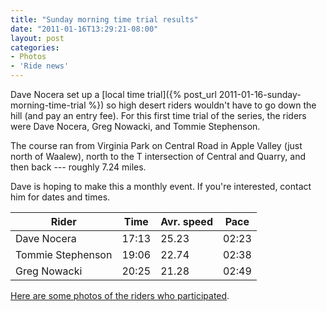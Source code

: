 ```yaml
---
title: "Sunday morning time trial results"
date: "2011-01-16T13:29:21-08:00"
layout: post
categories:
- Photos
- 'Ride news'
---
```


Dave Nocera set up a [local time trial]({% post_url 2011-01-16-sunday-morning-time-trial %}) so high desert riders wouldn't have to go down the hill (and pay an entry fee). For this first time trial of the series, the riders were Dave Nocera, Greg Nowacki, and Tommie Stephenson.

The course ran from Virginia Park on Central Road in Apple Valley (just north of Waalew), north to the T intersection of Central and Quarry, and then back --- roughly 7.24 miles.

Dave is hoping to make this a monthly event. If you're interested, contact him for dates and times.

| Rider | Time | Avr. speed | Pace |
|---|---|---|---|
| Dave Nocera | 17:13 | 25.23 | 02:23 |
| Tommie Stephenson | 19:06 | 22.74 | 02:38 |
| Greg Nowacki | 20:25 | 21.28 | 02:49 |

[Here are some photos of the riders who participated](https://www.dropbox.com/sh/2f20gqapxocz4io/AADOgIUMkWE9tsaG1zzUdOGXa?dl=0).
